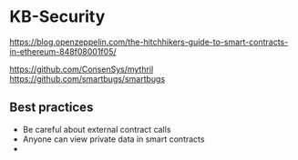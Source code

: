 # KB-Security

https://blog.openzeppelin.com/the-hitchhikers-guide-to-smart-contracts-in-ethereum-848f08001f05/


https://github.com/ConsenSys/mythril
https://github.com/smartbugs/smartbugs

## Best practices
- Be careful about external contract calls 
- Anyone can view private data in smart contracts
- 